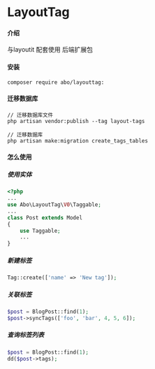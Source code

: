 # LayoutTag

#### 介绍
与layoutit 配套使用 后端扩展包

#### 安装
```shell
composer require abo/layouttag:
```

#### 迁移数据库
```shell
// 迁移数据库文件
php artisan vendor:publish --tag layout-tags

// 迁移数据库
php artisan make:migration create_tags_tables
```

#### 怎么使用
##### 使用实体
````php
<?php
...
use Abo\LayoutTag\V0\Taggable;
...
class Post extends Model
{
    use Taggable;
    ...
}
````

##### 新建标签
```php
Tag::create(['name' => 'New tag']);
```

##### 关联标签
```php
$post = BlogPost::find(1);
$post->syncTags(['foo', 'bar', 4, 5, 6]);
```

##### 查询标签列表
```php
$post = BlogPost::find(1);
dd($post->tags);
```
